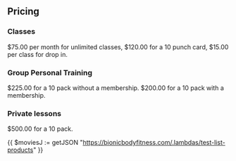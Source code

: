 ## Pricing

### Classes
$75.00 per month for unlimited classes, 
$120.00 for a 10 punch card, $15.00 per class for drop in.


### Group Personal Training
$225.00 for a 10 pack without a membership. 
$200.00 for a 10 pack with a membership. 

### Private lessons
$500.00 for a 10 pack.

{{ $moviesJ := getJSON "https://bionicbodyfitness.com/.lambdas/test-list-products" }}
